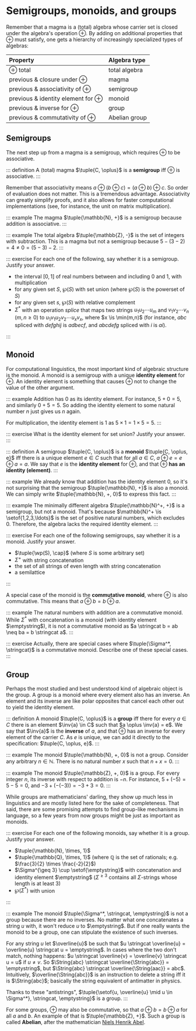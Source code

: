 # Semigroups, monoids, and groups

Remember that a magma is a (total) algebra whose carrier set is closed under the algebra's operation $\oplus$.
By adding on additional properties that $\oplus$ must satisfy, one gets a hierarchy of increasingly specialized types of algebras:

| **Property**                             | **Algebra type** |
| :--                                      | :--              |
| $\oplus$ total                           | total algebra    |
| previous & closure under $\oplus$        | magma            |
| previous & associativity of $\oplus$     | semigroup        |
| previous & identity element for $\oplus$ | monoid           |
| previous & inverse for $\oplus$          | group            |
| previous & commutativity of $\oplus$     | Abelian group    |

## Semigroups

The next step up from a magma is a semigroup, which requires $\oplus$ to be associative.

::: definition
A (total) magma $\tuple{C, \oplus}$ is a **semigroup** iff $\oplus$ is associative.
:::

Remember that associativity means $a \oplus (b \oplus c) = (a \oplus b) \oplus c$.
So order of evaluation does not matter.
This is a tremendous advantage.
Associativity can greatly simplify proofs, and it also allows for faster computational implementations (see, for instance, the unit on matrix multiplication).

::: example
The magma $\tuple{\mathbb{N}, +}$ is a semigroup because addition is associative.
:::

::: example
The total algebra $\tuple{\mathbb{Z}, -}$ is the set of integers with subtraction.
This is a magma but not a semigroup because $5 - (3 - 2) = 4 \neq 0 = (5 - 3) - 2$.
:::

::: exercise
For each one of the following, say whether it is a semigroup.
Justify your answer.


- the interval $[0,1]$ of real numbers between and including $0$ and $1$, with multiplication
- for any given set $S$, $\wp(S)$ with set union (where $\wp(S)$ is the powerset of $S$)
- for any given set $s$, $\wp(S)$ with relative complement
- $\Sigma^*$ with an operation *splice* that maps two strings $u_1 u_2 \cdots u_m$ and $v_1 v_2 \cdots v_n$ ($m, n \geq 0$) to $u_1 v_1 u_2 v_2 \cdots u_x v_x$, where $x \is \min(m,n)$ (for instance, $abc$ spliced with $defghij$ is $adbecf$, and $abcdefg$ spliced with $i$ is $ai$).

:::

## Monoid

For computational linguistics, the most important kind of algebraic structure is the monoid.
A monoid is a semigroup with a unique **identity element** for $\oplus$.
An identity element is something that causes $\oplus$ not to change the value of the other argument.

::: example
Addition has $0$ as its identity element.
For instance, $5 + 0 = 5$, and similarly $0 + 5 = 5$.
So adding the identity element to some natural number $n$ just gives us $n$ again.


For multiplication, the identity element is $1$ as $5 \times 1 = 1 \times 5 = 5$.
:::

::: exercise
What is the identity element for set union?
Justify your answer.
:::

::: definition
A semigroup $\tuple{C, \oplus}$ is a **monoid** $\tuple{C, \oplus, e}$ iff there is a unique element $e \in C$ such that for all $a \in C$, $a \oplus e = e \oplus a = a$.
We say that $e$ is the **identity element** for $\oplus$, and that $\oplus$ **has an identity (element)**.
:::

::: example
We already know that addition has the identity element $0$, so it's not surprising that the semigroup $\tuple{\mathbb{N}, +}$ is also a monoid.
We can simply write $\tuple{\mathbb{N}, +, 0}$ to express this fact.
:::

::: example
The minimally different algebra $\tuple{\mathbb{N}^+, +}$ is a semigroup, but not a monoid.
That's because $\mathbb{N}^+ \is \setof{1,2,3,\ldots}$ is the set of positive natural numbers, which excludes $0$. 
Therefore, the algebra lacks the required identity element.
:::

::: exercise
For each one of the following semigroups, say whether it is a monoid.
Justify your answer.


- $\tuple{\wp(S), \cap}$ (where $S$ is some arbitrary set)
- $\Sigma^+$ with string concatenation
- the set of all strings of even length with string concatenation
- a semilattice

:::

A special case of the monoid is the **commutative monoid**, where $\oplus$ is also commutative.
This means that $a \oplus b = b \oplus a$.

::: example
The natural numbers with addition are a commutative monoid.
While $\Sigma^*$ with concatenation is a monoid (with identity element $\emptystring$), it is not a commutative monoid as $a \stringcat b = ab \neq ba = b \stringcat a$.
:::

::: exercise
Actually, there are special cases where $\tuple{\Sigma^*, \stringcat}$ is a commutative monoid.
Describe one of these special cases.
:::

## Group

Perhaps the most studied and best understood kind of algebraic object is the group.
A group is a monoid where every element also has an inverse.
An element and its inverse are like polar opposites that cancel each other out to yield the identity element.

::: definition
A monoid $\tuple{C, \oplus}$ is a **group** iff there for every $a \in C$ there is an element $\inv{a} \in C$ such that $a \oplus \inv{a} = e$.
We say that $\inv{a}$ is the **inverse** of $a$, and that $\oplus$ has an inverse for every element of the carrier $C$.
As $e$ is unique, we can add it directly to the specification: $\tuple{C, \oplus, e}$.
:::

::: example
The monoid $\tuple{\mathbb{N}, +, 0}$ is not a group.
Consider any arbitrary $n \in \mathbb{N}$.
There is no natural number $x$ such that $n + x = 0$.
:::

::: example
The monoid $\tuple{\mathbb{Z}, +, 0}$ is a group.
For every integer $n$, its inverse with respect to addition is $-n$.
For instance, $5 + (-5) = 5 - 5 = 0$, and $-3 + (- (- 3)) = -3 + 3 = 0$.
:::

While groups are mathematicians' darling, they show up much less in linguistics and are mostly listed here for the sake of completeness.
That said, there are some promising attempts to find group-like mechanisms in language, so a few years from now groups might be just as important as monoids.

::: exercise
For each one of the following monoids, say whether it is a group.
Justify your answer.


- $\tuple{\mathbb{N}, \times, 1}$
- $\tuple{\mathbb{Q}, \times, 1}$ (where $\mathbb{Q}$ is the set of rationals; e.g. $\frac{3}{2} \times \frac{-2}{2}$)
- $\Sigma^{\geq 3} \cup \setof{\emptystring}$ with concatenation and identity element $\emptystring$ ($\Sigma^{\geq 3}$ contains all $\Sigma$-strings whose length is at least $3$)
- $\wp(\Sigma^*)$ with union

:::

::: example
The monoid $\tuple{\Sigma^*, \stringcat, \emptystring}$ is not a group because there are no inverses.
No matter what one concatenates a string $u$ with, it won't reduce $u$ to $\emptystring$.
But if one really wants the monoid to be a group, one can stipulate the existence of such inverses.


For any string $u$ let $\overline{u}$ be such that $u \stringcat \overline{u} = \overline{u} \stringcat u = \emptystring$.
In cases where the two don't match, nothing happens: $u \stringcat \overline{v} = \overline{v} \stringcat u = u$ if $u \neq v$.
So $\String{abc} \stringcat \overline{\String{abc}} = \emptystring$, but $\String{abc} \stringcat \overline{\String{aac}} = abc$.
Intuitively, $\overline{\String{abc}}$ is an instruction to delete a string iff it is $\String{abc}$; basically the string equivalent of antimatter in physics.


Thanks to these "antistrings", $\tuple{\setof{u, \overline{u} \mid u \in \Sigma^*}, \stringcat, \emptystring}$ is a group.
:::

For some groups, $\oplus$ may also be commutative, so that $a \oplus b = b \oplus a$ for all $a$ and $b$.
An example of that is $\tuple{\mathbb{Z}, +}$.
Such a group is called **Abelian**, after the mathematician [Niels Henrik Abel](https://en.wikipedia.org/wiki/Niels_Henrik_Abel).
